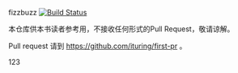 fizzbuzz [![Build Status](https://travis-ci.org/ituring/fizzbuzz.png)](https://travis-ci.org/ituring/fizzbuzz)

本仓库供本书读者参考用，不接收任何形式的Pull Request，敬请谅解。

Pull request 请到 https://github.com/ituring/first-pr 。


123
